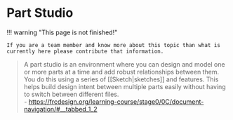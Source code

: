 # Part Studio

!!! warning "This page is not finished!"

    If you are a team member and know more about this topic than what is currently here please contribute that information.

> A part studio is an environment where you can design and model one or more parts at a time and add robust relationships between them. You do this using a series of [[Sketch|sketches]] and features. This helps build design intent between multiple parts easily without having to switch between different files.  
> \- <https://frcdesign.org/learning-course/stage0/0C/document-navigation/#__tabbed_1_2>